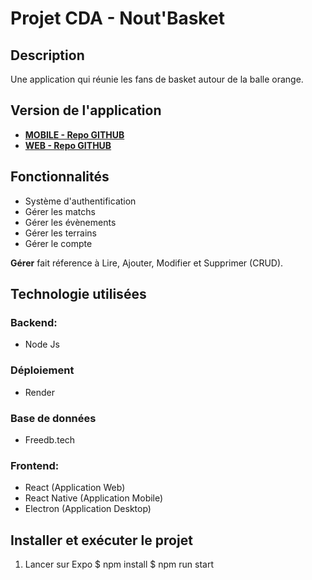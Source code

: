 # Projet CDA - Nout'Basket

## Description

Une application qui réunie les fans de basket autour de la balle orange.

## Version de l'application

- [**MOBILE - Repo GITHUB**](https://github.com/AnneSophieFstn/react-native-noutbasket)
- [**WEB - Repo GITHUB**](https://github.com/AnneSophieFstn/reactjs-noutbasket)

## Fonctionnalités

- Système d'authentification
- Gérer les matchs
- Gérer les évènements
- Gérer les terrains
- Gérer le compte

**Gérer** fait réference à Lire, Ajouter, Modifier et Supprimer (CRUD).

## Technologie utilisées

### **Backend:**

- Node Js

### Déploiement

- Render

### Base de données

- Freedb.tech

### **Frontend:**

- React (Application Web)
- React Native (Application Mobile)
- Electron (Application Desktop)

## Installer et exécuter le projet

1. Lancer sur Expo
   $ npm install
   $ npm run start
